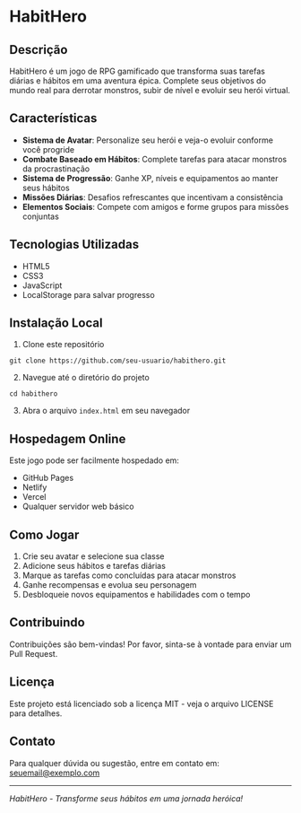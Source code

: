 # HabitHero

## Descrição
HabitHero é um jogo de RPG gamificado que transforma suas tarefas diárias e hábitos em uma aventura épica. Complete seus objetivos do mundo real para derrotar monstros, subir de nível e evoluir seu herói virtual.

## Características
- **Sistema de Avatar**: Personalize seu herói e veja-o evoluir conforme você progride
- **Combate Baseado em Hábitos**: Complete tarefas para atacar monstros da procrastinação
- **Sistema de Progressão**: Ganhe XP, níveis e equipamentos ao manter seus hábitos
- **Missões Diárias**: Desafios refrescantes que incentivam a consistência
- **Elementos Sociais**: Compete com amigos e forme grupos para missões conjuntas

## Tecnologias Utilizadas
- HTML5
- CSS3
- JavaScript
- LocalStorage para salvar progresso

## Instalação Local
1. Clone este repositório
```
git clone https://github.com/seu-usuario/habithero.git
```
2. Navegue até o diretório do projeto
```
cd habithero
```
3. Abra o arquivo `index.html` em seu navegador

## Hospedagem Online
Este jogo pode ser facilmente hospedado em:
- GitHub Pages
- Netlify
- Vercel
- Qualquer servidor web básico

## Como Jogar
1. Crie seu avatar e selecione sua classe
2. Adicione seus hábitos e tarefas diárias
3. Marque as tarefas como concluídas para atacar monstros
4. Ganhe recompensas e evolua seu personagem
5. Desbloqueie novos equipamentos e habilidades com o tempo

## Contribuindo
Contribuições são bem-vindas! Por favor, sinta-se à vontade para enviar um Pull Request.

## Licença
Este projeto está licenciado sob a licença MIT - veja o arquivo LICENSE para detalhes.

## Contato
Para qualquer dúvida ou sugestão, entre em contato em: seuemail@exemplo.com

---

*HabitHero - Transforme seus hábitos em uma jornada heróica!*
